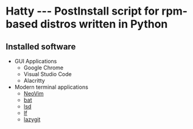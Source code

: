 # Hatty --- PostInstall script for rpm-based distros written in Python

## Installed software
* GUI Applications
  * Google Chrome
  * Visual Studio Code
  * Alacritty
* Modern terminal applications
  * [NeoVim](https://github.com/neovim/neovim)
  * [bat](https://github.com/sharkdp/bat)
  * [lsd](https://github.com/Peltoche/lsd)
  * [lf](https://github.com/gokcehan/lf)
  * [lazygit](https://github.com/jesseduffield/lazygit)
